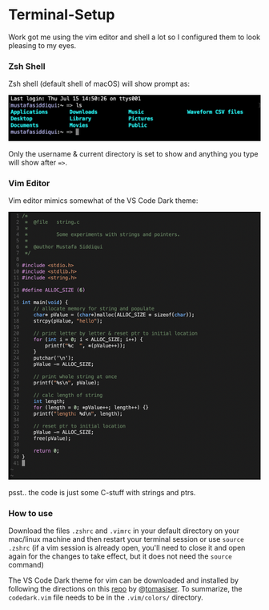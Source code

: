 # Terminal-Setup
Work got me using the vim editor and shell a lot so I configured them to look pleasing to my eyes.

### Zsh Shell
Zsh shell (default shell of macOS) will show prompt as:

![prompt](https://github.com/mustafa-siddiqui/Terminal-Setup/blob/main/zsh_prompt.png)

Only the username & current directory is set to show and anything you type will show after `=>`.

### Vim Editor
Vim editor mimics somewhat of the VS Code Dark theme:

![vs_code](https://github.com/mustafa-siddiqui/Terminal-Setup/blob/main/vim_interface.png)

psst.. the code is just some C-stuff with strings and ptrs.

### How to use
Download the files `.zshrc` and `.vimrc` in your default directory on your mac/linux machine and then restart your terminal session or use `source .zshrc` (if a vim session is already open, you'll need to close it and open again for the changes to take effect, but it does not need the `source` command)

The VS Code Dark theme for vim can be downloaded and installed by following the directions on this [repo](https://github.com/tomasiser/vim-code-dark) by @[tomasiser](https://github.com/tomasiser). To summarize, the `codedark.vim` file needs to be in the `.vim/colors/` directory.
